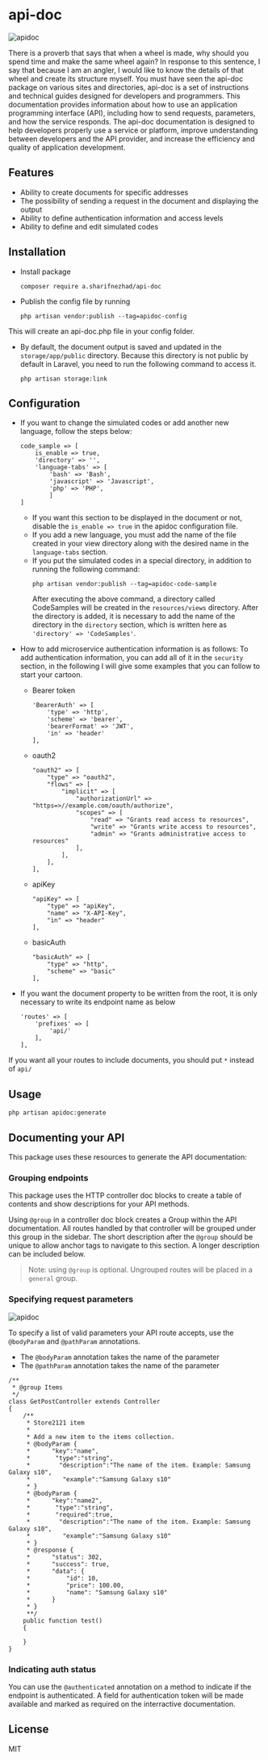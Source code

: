 # api-doc
![apidoc](https://raw.githubusercontent.com/Rebilly/ReDoc/master/demo/redoc-demo.png)

There is a proverb that says that when a wheel is made, why should you spend time and make the same wheel again? In response to this sentence, I say that because I am an angler, I would like to know the details of that wheel and create its structure myself.
You must have seen the api-doc package on various sites and directories, api-doc is a set of instructions and technical guides designed for developers and programmers. This documentation provides information about how to use an application programming interface (API), including how to send requests, parameters, and how the service responds. The api-doc documentation is designed to help developers properly use a service or platform, improve understanding between developers and the API provider, and increase the efficiency and quality of application development.
## Features
- Ability to create documents for specific addresses
- The possibility of sending a request in the document and displaying the output
- Ability to define authentication information and access levels
- Ability to define and edit simulated codes
## Installation
- Install package

    ```
    composer require a.sharifnezhad/api-doc
    ```

- Publish the config file by running

    ```
    php artisan vendor:publish --tag=apidoc-config
    ```

This will create an api-doc.php file in your config folder.
- By default, the document output is saved and updated in the `storage/app/public` directory. 
Because this directory is not public by default in Laravel, you need to run the following command to access it.
    ```
    php artisan storage:link
    ```
## Configuration

- If you want to change the simulated codes or add another new language, follow the steps below:

    ```
    code_sample => [
        is_enable => true,
        'directory' => '',
        'language-tabs' => [
            'bash' => 'Bash',
            'javascript' => 'Javascript',
            'php' => 'PHP',
            ]
    ]
    ```
  - If you want this section to be displayed in the document or not, disable the `is_enable => true` in the apidoc configuration file.
  - If you add a new language, you must add the name of the file created in your view directory along with the desired name in the `language-tabs` section.
  - If you put the simulated codes in a special directory, in addition to running the following command:
    ```
    php artisan vendor:publish --tag=apidoc-code-sample
    ```
    After executing the above command, a directory called CodeSamples will be created in the `resources/views` directory. After the directory is added, it is necessary to add the name of the directory in the `directory` section, which is written here as `'directory' => 'CodeSamples'`.
- How to add microservice authentication information is as follows:
  To add authentication information, you can add all of it in the `security` section, in the following I will give some examples that you can follow to start your cartoon.
  - Bearer token
    ```
    'BearerAuth' => [
        'type' => 'http',
        'scheme' => 'bearer',
        'bearerFormat' => 'JWT',
        'in' => 'header'
    ],
    ```
  - oauth2
    ```
    "oauth2" => [
        "type" => "oauth2",
        "flows" => [
            "implicit" => [
                "authorizationUrl" => "https=>//example.com/oauth/authorize",
                "scopes" => [
                    "read" => "Grants read access to resources",
                    "write" => "Grants write access to resources",
                    "admin" => "Grants administrative access to resources"
                ],
            ],
        ],
    ],
    ```
  - apiKey
    ```
    "apiKey" => [
        "type" => "apiKey",
        "name" => "X-API-Key",
        "in" => "header"
    ],
    ```
  - basicAuth
    ```
    "basicAuth" => [
        "type" => "http",
        "scheme" => "basic"
    ],
    ```
- If you want the document property to be written from the root, it is only necessary to write its endpoint name as below
    ```
    'routes' => [
        'prefixes' => [
            'api/'
        ],
    ],
    ```
If you want all your routes to include documents, you should put `*` instead of `api/`

## Usage
```
php artisan apidoc:generate
```

## Documenting your API
This package uses these resources to generate the API documentation:

### Grouping endpoints
This package uses the HTTP controller doc blocks to create a table of contents and show descriptions for your API methods.

Using `@group` in a controller doc block creates a Group within the API documentation. All routes handled by that controller will be grouped under this group in the sidebar. The short description after the `@group` should be unique to allow anchor tags to navigate to this section. A longer description can be included below.

> Note: using `@group` is optional. Ungrouped routes will be placed in a `general` group.
### Specifying request parameters
![apidoc](https://camo.githubusercontent.com/3de93d7906275d504bc83c315d962e7edac6e461b6ad1a35c75be95a538af742/68747470733a2f2f7265732e636c6f7564696e6172792e636f6d2f6f7661632f696d6167652f75706c6f61642f76313535363636323836342f736861646f775f696d6167655f3130333033395f73737169726a2e706e67)

To specify a list of valid parameters your API route accepts, use the `@bodyParam` and `@pathParam` annotations.

- The `@bodyParam` annotation takes the name of the parameter
- The `@pathParam` annotation takes the name of the parameter

```
/**
 * @group Items
 */
class GetPostController extends Controller
{
    /**
     * Store2121 item
     *
     * Add a new item to the items collection.
     * @bodyParam {
     *      "key":"name",
     *       "type":"string",
     *        "description":"The name of the item. Example: Samsung Galaxy s10",
     *         "example":"Samsung Galaxy s10"
     * }
     * @bodyParam {
     *      "key":"name2",
     *       "type":"string",
     *       "required":true,
     *        "description":"The name of the item. Example: Samsung Galaxy s10",
     *         "example":"Samsung Galaxy s10"
     * }
     * @response {
     *      "status": 302,
     *      "success": true,
     *      "data": {
     *          "id": 10,
     *          "price": 100.00,
     *          "name": "Samsung Galaxy s10"
     *      }
     * }
     **/
    public function test()
    {

    }
}
```
### Indicating auth status
You can use the `@authenticated` annotation on a method to indicate if the endpoint is authenticated. A field for authentication token will be made available and marked as required on the interractive documentation.

## License
MIT

